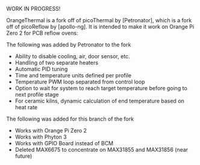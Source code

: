 WORK IN PROGRESS!

OrangeThermal is a fork off of picoThermal by [Petronator], which is a fork off of picoReflow by [apollo-ng]. It is intended to make it work on Orange Pi Zero 2 for PCB reflow ovens:

The following was added by Petronator to the fork

* Ability to disable cooling, air, door sensor, etc.
* Handling of two separate heaters
* Automatic PID tuning
* Time and temperature units defined per profile
* Temperature PWM loop separated from control loop
* Option to wait for system to reach target temperature before going to next profile stage
* For ceramic kilns, dynamic calculation of end temperature based on heat rate

The following was added for this branch of the fork

* Works with Orange Pi Zero 2
* Works with Phyton 3
* Works with GPIO Board instead of BCM
* Deleted MAX6675 to concentrate on MAX31855 and MAX31856 (near future)
